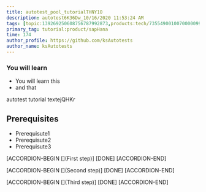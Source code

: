 ```yaml
---
title: autotest_pool_tutorialTHNY1O
description: autotest6K36Dw_10/16/2020 11:53:24 AM
tags: [topic:139269250608756787992873,products:tech/73554900100700000996,tutorial:experience/advanced]
primary_tag: tutorial:product/sapHana
time: 174
author_profile: https://github.com/ksAutotests
author_name: ksAutotests
---
```

### You will learn
- You will learn this
- and that

autotest tutorial textejQHKr

## Prerequisites
- Prerequisute1
- Prerequisute2
- Prerequisute3

[ACCORDION-BEGIN [](First step)]
[DONE]
[ACCORDION-END]

[ACCORDION-BEGIN [](Second step)]
[DONE]
[ACCORDION-END]

[ACCORDION-BEGIN [](Third step)]
[DONE]
[ACCORDION-END]

